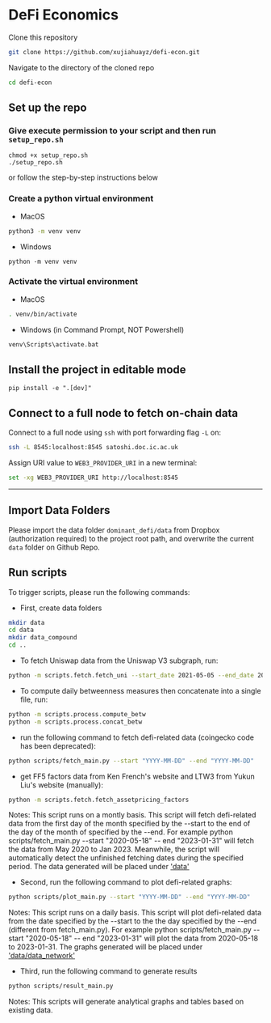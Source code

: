 # DeFi Economics

Clone this repository

```bash
git clone https://github.com/xujiahuayz/defi-econ.git
```

Navigate to the directory of the cloned repo

```bash
cd defi-econ
```

## Set up the repo

### Give execute permission to your script and then run `setup_repo.sh`

```
chmod +x setup_repo.sh
./setup_repo.sh
```

or follow the step-by-step instructions below

### Create a python virtual environment

- MacOS

```zsh
python3 -m venv venv
```

- Windows

```
python -m venv venv
```

### Activate the virtual environment

- MacOS

```zsh
. venv/bin/activate
```

- Windows (in Command Prompt, NOT Powershell)

```zsh
venv\Scripts\activate.bat
```

## Install the project in editable mode

```
pip install -e ".[dev]"
```

## Connect to a full node to fetch on-chain data

Connect to a full node using `ssh` with port forwarding flag `-L` on:

```zsh
ssh -L 8545:localhost:8545 satoshi.doc.ic.ac.uk
```

Assign URI value to `WEB3_PROVIDER_URI` in a new terminal:

```zsh
set -xg WEB3_PROVIDER_URI http://localhost:8545
```

---

## Import Data Folders

Please import the data folder `dominant_defi/data` from Dropbox (authorization required) to the project root path, and overwrite the current `data` folder on Github Repo.

## Run scripts



To trigger scripts, please run the following commands:

- First, create data folders

```zsh
mkdir data
cd data
mkdir data_compound
cd ..
```


- To fetch Uniswap data from the Uniswap V3 subgraph, run:
```zsh
python -m scripts.fetch.fetch_uni --start_date 2021-05-05 --end_date 2021-05-16 --max_concurrent 8 
```

- To compute daily betweenness measures then concatenate into a single file, run:
```zsh
python -m scripts.process.compute_betw
python -m scripts.process.concat_betw
```


- run the following command to fetch defi-related data (coingecko code has been deprecated):
```zsh
python scripts/fetch_main.py --start "YYYY-MM-DD" --end "YYYY-MM-DD"
```

- get FF5 factors data from Ken French's website and LTW3 from Yukun Liu's website (manually):
```zsh
python -m scripts.fetch.fetch_assetpricing_factors
```

Notes: This script runs on a montly basis. This script will fetch defi-related data from the first day of the month specified by the --start to the end of the day of the month of specified by the --end. For example python scripts/fetch_main.py --start "2020-05-18" -- end "2023-01-31" will fetch the data from May 2020 to Jan 2023. Meanwhile, the script will automatically detect the unfinished fetching dates during the specified period. The data generated will be placed under ['data'](data)

- Second, run the following command to plot defi-related graphs:

```zsh
python scripts/plot_main.py --start "YYYY-MM-DD" --end "YYYY-MM-DD"
```

Notes: This script runs on a daily basis. This script will plot defi-related data from the date specified by the --start to the the day specified by the --end (different from fetch_main.py). For example python scripts/fetch_main.py --start "2020-05-18" -- end "2023-01-31" will plot the data from 2020-05-18 to 2023-01-31. The graphs generated will be placed under ['data/data_network'](data/data_network)

- Third, run the following command to generate results

```zsh
python scripts/result_main.py
```

Notes: This scripts will generate analytical graphs and tables based on existing data.
<!-- 
## Python Project Documentation

python project documentation is save in [`doc/`](doc/)

index html file as example [`doc/scripts/index.html`](doc/scripts/index.html)

To generate doc by `pdoc`:

```bash
pip install pdoc3
```

```bash
pdoc --html /your_scripts_path --output-dir ./doc
``` -->

<!-- ## Data Fetch Instructions

Guide in [`fetch_data_instruction.md`](fetch_data_instruction.md)

## Git Large File Storage (Git LFS)

All files in [`data/`](data/) are stored with `lfs`.

To initialize Git LFS:

```bash
git lfs install
```

```bash
git lfs track data/**/*
```

To pull data files, use

```bash
git lfs pull
```

## Synchronize with the repo

Always pull latest code first

```bash
git pull
```

Make changes locally, save. And then add, commit and push

```bash
git add [file-to-add]
git commit -m "update message"
git push
```

# Best practice

## Coding Style

We follow [PEP8](https://www.python.org/dev/peps/pep-0008/) coding format.
The most important rules above all:

1. Keep code lines length below 80 characters. Maximum 120. Long code lines are NOT readable.
1. We use snake_case to name function, variables. CamelCase for classes.
1. We make our code as DRY (Don't repeat yourself) as possible.
1. We give a description to classes, methods and functions.
1. Variables should be self explaining and just right long:
   - `implied_volatility` is preferred over `impl_v`
   - `implied_volatility` is preferred over `implied_volatility_from_broker_name`

## Do not

1. Do not place .py files at root level (besides setup.py)!
1. Do not upload big files > 100 MB.
1. Do not upload log files.
1. Do not declare constant variables in the MIDDLE of a function -->



